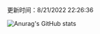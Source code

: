 
  更新时间：8/21/2022 22:26:36
	
  ![Anurag's GitHub stats](https://github-readme-stats.vercel.app/api?username=chendj89&theme=gruvbox&show_icons=true)